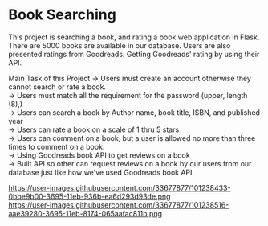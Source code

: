 # Book Searching
This project is searching a book, and rating a book web application in Flask. There are 5000 books are available in our database. Users are also presented ratings from Goodreads. Getting Goodreads' rating by using their API. 

Main Task of this Project
-> Users must create an account otherwise they cannot search or rate a book. <br/>
-> Users must match all the requirement for the password (upper, length (8),) <br/>
-> Users can search a book by Author name, book title, ISBN, and published year <br/>
-> Users can rate a book on a scale of 1 thru 5 stars <br/>
-> Users can comment on a book, but a user is allowed no more than three times to comment on a book. <br/>
-> Using Goodreads book API to get reviews on a book <br/>
-> Built API so other can request reviews on a book by our users from our database just like how we've used Goodreads book API.<br/>

https://user-images.githubusercontent.com/33677877/101238433-0bbe9b00-3695-11eb-936b-ea6d293d93de.png <br/>
https://user-images.githubusercontent.com/33677877/101238516-aae39280-3695-11eb-8174-065aafac811b.png <br/>
